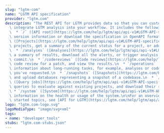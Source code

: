 ```yaml
---
slug: "lgtm-com"
name: "LGTM API specification"
provider: "lgtm.com"
description: "The REST API for LGTM provides data so that you can customize how you\
  \ integrate LGTM analysis into your workflow. It includes the following resources:\n\
  \  * `/` ([API root](https://lgtm.com/help/lgtm/api/api-v1#LGTM-API-specification-API-root))&mdash;get\
  \ version information or download the specification in OpenAPI format.\n  * `/projects`\
  \ ([Projects](https://lgtm.com/help/lgtm/api/api-v1#LGTM-API-specification-Projects))&mdash;list\
  \ projects, get a summary of the current status for a project, or add new projects.\n\
  \  * `/analyses` ([Analyses](https://lgtm.com/help/lgtm/api/api-v1#LGTM-API-specification-Analyses))&mdash;get\
  \ a summary of results, download all the alerts, or trigger analysis for a specific\
  \ commit.\n  * `/codereviews` ([Code reviews](https://lgtm.com/help/lgtm/api/api-v1#LGTM-API-specification-Code-reviews))&mdash;trigger\
  \ code review for a patch, and view the results.\n  * `/operations` ([Operations](https://lgtm.com/help/lgtm/api/api-v1#LGTM-API-specification-Operations))&mdash;get\
  \ information about long-running tasks, for example, analyses or code reviews that\
  \ you've requested.\n  * `/snapshots` ([Snapshots](https://lgtm.com/help/lgtm/api/api-v1#LGTM-API-specification-Snapshots))&mdash;download\
  \ and upload databases representing a snapshot of a codebase.\n  * `/queryjobs`\
  \ ([Query jobs](https://lgtm.com/help/lgtm/api/api-v1#LGTM-API-specification-Query-jobs))&mdash;submit\
  \ queries to evaluate against existing projects, and download their results.\n \
  \ * `/system` ([System](https://lgtm.com/help/lgtm/api/api-v1#LGTM-API-specification-System))&mdash;get\
  \ information on the health or usage of the system.\n\nFor an overview and getting\
  \ started topics, see [API for LGTM](https://lgtm.com/help/lgtm/api/api-for-lgtm).\n"
logo: "lgtm.com-logo.svg"
logoMediaType: "image/svg+xml"
tags:
- name: "developer_tools"
stubs: "lgtm.com-stubs.json"
---
```

